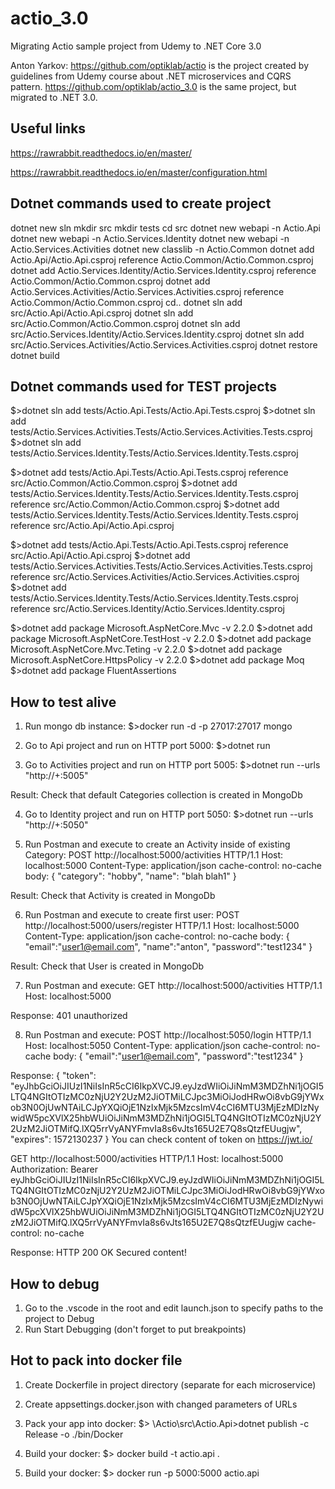 # actio_3.0
Migrating Actio sample project from Udemy to .NET Core 3.0


Anton Yarkov: 
https://github.com/optiklab/actio is the project created by guidelines from Udemy course about .NET microservices and CQRS pattern.
https://github.com/optiklab/actio_3.0 is the same project, but migrated to .NET 3.0.

Useful links
------------

https://rawrabbit.readthedocs.io/en/master/

https://rawrabbit.readthedocs.io/en/master/configuration.html


Dotnet commands used to create project
--------------------------------------
dotnet new sln
mkdir src
mkdir tests
cd src
dotnet new webapi -n Actio.Api
dotnet new webapi -n Actio.Services.Identity
dotnet new webapi -n Actio.Services.Activities
dotnet new classlib -n Actio.Common
dotnet add Actio.Api/Actio.Api.csproj reference Actio.Common/Actio.Common.csproj
dotnet add Actio.Services.Identity/Actio.Services.Identity.csproj reference Actio.Common/Actio.Common.csproj
dotnet add Actio.Services.Activities/Actio.Services.Activities.csproj reference Actio.Common/Actio.Common.csproj
cd..
dotnet sln add src/Actio.Api/Actio.Api.csproj
dotnet sln add src/Actio.Common/Actio.Common.csproj
dotnet sln add src/Actio.Services.Identity/Actio.Services.Identity.csproj
dotnet sln add src/Actio.Services.Activities/Actio.Services.Activities.csproj
dotnet restore
dotnet build

Dotnet commands used for TEST projects
--------------------------------------

$>dotnet sln add tests/Actio.Api.Tests/Actio.Api.Tests.csproj
$>dotnet sln add tests/Actio.Services.Activities.Tests/Actio.Services.Activities.Tests.csproj
$>dotnet sln add tests/Actio.Services.Identity.Tests/Actio.Services.Identity.Tests.csproj

$>dotnet add tests/Actio.Api.Tests/Actio.Api.Tests.csproj reference src/Actio.Common/Actio.Common.csproj
$>dotnet add tests/Actio.Services.Identity.Tests/Actio.Services.Identity.Tests.csproj reference src/Actio.Common/Actio.Common.csproj
$>dotnet add tests/Actio.Services.Identity.Tests/Actio.Services.Identity.Tests.csproj reference src/Actio.Api/Actio.Api.csproj

$>dotnet add tests/Actio.Api.Tests/Actio.Api.Tests.csproj reference src/Actio.Api/Actio.Api.csproj
$>dotnet add tests/Actio.Services.Activities.Tests/Actio.Services.Activities.Tests.csproj reference src/Actio.Services.Activities/Actio.Services.Activities.csproj
$>dotnet add tests/Actio.Services.Identity.Tests/Actio.Services.Identity.Tests.csproj reference src/Actio.Services.Identity/Actio.Services.Identity.csproj

$>dotnet add package Microsoft.AspNetCore.Mvc -v 2.2.0
$>dotnet add package Microsoft.AspNetCore.TestHost -v 2.2.0
$>dotnet add package Microsoft.AspNetCore.Mvc.Teting -v 2.2.0
$>dotnet add package Microsoft.AspNetCore.HttpsPolicy -v 2.2.0
$>dotnet add package Moq
$>dotnet add package FluentAssertions

How to test alive
-----------------

1. Run mongo db instance:
$>docker run -d -p 27017:27017 mongo

2. Go to Api project and run on HTTP port 5000:
$>dotnet run

3. Go to Activities project and run on HTTP port 5005:
$>dotnet run --urls "http://+:5005"

Result: Check that default Categories collection is created in MongoDb

4. Go to Identity project and run on HTTP port 5050:
$>dotnet run --urls "http://+:5050"

5. Run Postman and execute to create an Activity inside of existing Category:
POST http://localhost:5000/activities HTTP/1.1
Host: localhost:5000
Content-Type: application/json
cache-control: no-cache
body:
{
    "category": "hobby",
    "name": "blah blah1"
}

Result: Check that Activity is created in MongoDb

6.  Run Postman and execute to create first user:
POST http://localhost:5000/users/register HTTP/1.1
Host: localhost:5000
Content-Type: application/json
cache-control: no-cache
body:
{
	"email":"user1@email.com",
	"name":"anton",
	"password":"test1234"
}

Result: Check that User is created in MongoDb

7.  Run Postman and execute:
GET http://localhost:5000/activities HTTP/1.1
Host: localhost:5000

Response: 401 unauthorized

8.  Run Postman and execute:
POST http://localhost:5050/login HTTP/1.1
Host: localhost:5050
Content-Type: application/json
cache-control: no-cache
body:
{
	"email":"user1@email.com",
	"password":"test1234"
}

Response:
{
    "token": "eyJhbGciOiJIUzI1NiIsInR5cCI6IkpXVCJ9.eyJzdWIiOiJiNmM3MDZhNi1jOGI5LTQ4NGItOTIzMC0zNjU2Y2UzM2JiOTMiLCJpc3MiOiJodHRwOi8vbG9jYWxob3N0OjUwNTAiLCJpYXQiOjE1NzIxMjk5MzcsImV4cCI6MTU3MjEzMDIzNywidW5pcXVlX25hbWUiOiJiNmM3MDZhNi1jOGI5LTQ4NGItOTIzMC0zNjU2Y2UzM2JiOTMifQ.lXQ5rrVyANYFmvIa8s6vJts165U2E7Q8sQtzfEUugjw",
    "expires": 1572130237
}
You can check content of token on https://jwt.io/


GET http://localhost:5000/activities HTTP/1.1
Host: localhost:5000
Authorization: Bearer eyJhbGciOiJIUzI1NiIsInR5cCI6IkpXVCJ9.eyJzdWIiOiJiNmM3MDZhNi1jOGI5LTQ4NGItOTIzMC0zNjU2Y2UzM2JiOTMiLCJpc3MiOiJodHRwOi8vbG9jYWxob3N0OjUwNTAiLCJpYXQiOjE1NzIxMjk5MzcsImV4cCI6MTU3MjEzMDIzNywidW5pcXVlX25hbWUiOiJiNmM3MDZhNi1jOGI5LTQ4NGItOTIzMC0zNjU2Y2UzM2JiOTMifQ.lXQ5rrVyANYFmvIa8s6vJts165U2E7Q8sQtzfEUugjw
cache-control: no-cache

Response:
HTTP 200 OK
Secured content!

How to debug
------------
1. Go to the .vscode in the root and edit launch.json to specify paths to the project to Debug
2. Run Start Debugging (don't forget to put breakpoints)

Hot to pack into docker file
----------------------------
1. Create Dockerfile in project directory (separate for each microservice)
2. Create appsettings.docker.json with changed parameters of URLs
3. Pack your app into docker:
$> \Actio\src\Actio.Api>dotnet publish -c Release -o ./bin/Docker

4. Build your docker:
$> docker build -t actio.api .

5. Build your docker:
$> docker run -p 5000:5000 actio.api

